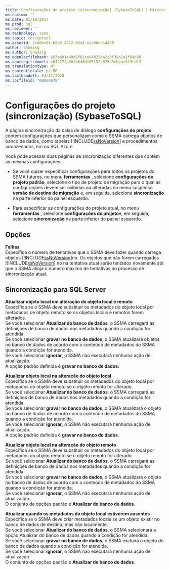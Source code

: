 ```yaml
---
title: Configurações do projeto (sincronização) (SybaseToSQL) | Microsoft Docs
ms.custom: ''
ms.date: 01/19/2017
ms.prod: sql
ms.reviewer: ''
ms.technology: ssma
ms.topic: conceptual
ms.assetid: 2cd6bc01-b8e5-4312-83a4-eac66dc1d460
author: Shamikg
ms.author: Shamikg
ms.openlocfilehash: 663a4b1e49d1f81ce040254a2c8f39a1a1f84b38
ms.sourcegitcommit: e042272a38fb646df05152c676e5cbeae3f9cd13
ms.translationtype: MT
ms.contentlocale: pt-BR
ms.lasthandoff: 04/27/2020
ms.locfileid: "68028678"
---
```

# <a name="project-settings-synchronization-sybasetosql"></a>Configurações do projeto (sincronização) (SybaseToSQL)
A página sincronização da caixa de diálogo **configurações do projeto** contém configurações que personalizam como o SSMA carrega objetos de banco de dados, como tabelas [!INCLUDE[ssNoVersion](../../includes/ssnoversion-md.md)] e procedimentos armazenados, em ou SQL Azure.  
  
Você pode acessar duas páginas de sincronização diferentes que contêm as mesmas configurações:  
  
-   Se você quiser especificar configurações para todos os projetos do SSMA futuros, no menu **ferramentas** , selecione **configurações de projeto padrão**, selecione o tipo de projeto de migração para o qual as configurações devem ser exibidas ou alteradas no menu suspenso **versão de destino de migração** e, em seguida, selecione **sincronização** na parte inferior do painel esquerdo.  
  
-   Para especificar as configurações do projeto atual, no menu **ferramentas** , selecione **configurações do projeto**e, em seguida, selecione **sincronização** na parte inferior do painel esquerdo.  
  
## <a name="options"></a>Opções  
**Falhas**  
Especifica o número de tentativas que o SSMA deve fazer quando carrega objetos [!INCLUDE[ssNoVersion](../../includes/ssnoversion-md.md)]no. Os objetos que não forem carregados [!INCLUDE[ssNoVersion](../../includes/ssnoversion-md.md)] no na tentativa atual serão tentados novamente até que o SSMA atinja o número máximo de tentativas no processo de sincronização atual.  
  
## <a name="synchronization-for-sql-server"></a>Sincronização para SQL Server  
**Atualizar objeto local em alteração de objeto local e remoto**  
Especifica se o SSMA deve substituir os metadados do objeto local por metadados de objeto remoto se os objetos locais e remotos forem alterados.  
Se você selecionar **Atualizar do banco de dados**, o SSMA carregará as definições de banco de dados nos metadados quando a condição for atendida.  
Se você selecionar **gravar no banco de dados**, o SSMA atualizará objetos no banco de dados de acordo com o conteúdo de metadados do SSMA quando a condição for atendida.  
Se você selecionar **ignorar**, o SSMA não executará nenhuma ação de atualização.   
A opção padrão definida é **gravar no banco de dados.**  
  
**Atualizar objeto local na alteração do objeto local**  
Especifica se o SSMA deve substituir os metadados do objeto local por metadados do objeto remoto se o objeto remoto for alterado.  
Se você selecionar **Atualizar do banco de dados**, o SSMA carregará as definições de banco de dados nos metadados quando a condição for atendida.  
Se você selecionar **gravar no banco de dados**, o SSMA atualizará o objeto no banco de dados de acordo com o conteúdo de metadados do SSMA quando a condição for atendida.  
Se você selecionar **ignorar**, o SSMA não executará nenhuma ação de atualização.   
A opção padrão definida é **gravar no banco de dados**.  
  
**Atualizar objeto local na alteração do objeto remoto**  
Especifica se o SSMA deve substituir os metadados do objeto local por metadados do objeto remoto se o objeto remoto for alterado.  
Se você selecionar **Atualizar do banco de dados**, o SSMA carregará as definições de banco de dados nos metadados quando a condição for atendida.  
Se você selecionar **gravar no banco de dados**, o SSMA atualizará o objeto no banco de dados de acordo com o conteúdo de metadados do SSMA quando a condição for atendida.  
Se você selecionar **ignorar**, o SSMA não executará nenhuma ação de atualização.   
O conjunto de opções padrão é **Atualizar do banco de dados**.  
  
**Atualizar quando os metadados do objeto local estiverem ausentes**  
Especifica se o SSMA deve criar metadados locais se um objeto existir no banco de dados de destino, mas não localmente.  
Se você selecionar **Atualizar do banco de dados**, o SSMA selecionará a opção Atualizar do banco de dados quando a condição for atendida.  
Se você selecionar **gravar no banco de dados**, o SSMA excluirá o objeto do banco de dados quando a condição for atendida.  
Se você selecionar **ignorar**, o SSMA não executará nenhuma ação de atualização.   
O conjunto de opções padrão é **Atualizar do banco de dados**.  
  
